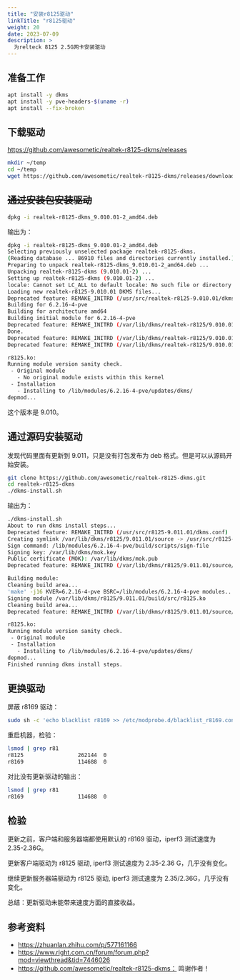 ```yaml
---
title: "安装r8125驱动"
linkTitle: "r8125驱动"
weight: 20
date: 2023-07-09
description: >
  为relteck 8125 2.5G网卡安装驱动
---
```




## 准备工作



```bash
apt install -y dkms
apt install -y pve-headers-$(uname -r)
apt install --fix-broken
```



## 下载驱动

https://github.com/awesometic/realtek-r8125-dkms/releases

```bash
mkdir ~/temp
cd ~/temp
wget https://github.com/awesometic/realtek-r8125-dkms/releases/download/9.010.01-2/realtek-r8125-dkms_9.010.01-2_amd64.deb
```

## ~~通过安装包安装驱动~~

```bash
dpkg -i realtek-r8125-dkms_9.010.01-2_amd64.deb
```

输出为：

```bash
dpkg -i realtek-r8125-dkms_9.010.01-2_amd64.deb
Selecting previously unselected package realtek-r8125-dkms.
(Reading database ... 86910 files and directories currently installed.)
Preparing to unpack realtek-r8125-dkms_9.010.01-2_amd64.deb ...
Unpacking realtek-r8125-dkms (9.010.01-2) ...
Setting up realtek-r8125-dkms (9.010.01-2) ...
locale: Cannot set LC_ALL to default locale: No such file or directory
Loading new realtek-r8125-9.010.01 DKMS files...
Deprecated feature: REMAKE_INITRD (/usr/src/realtek-r8125-9.010.01/dkms.conf)
Building for 6.2.16-4-pve
Building for architecture amd64
Building initial module for 6.2.16-4-pve
Deprecated feature: REMAKE_INITRD (/var/lib/dkms/realtek-r8125/9.010.01/source/dkms.conf)
Done.
Deprecated feature: REMAKE_INITRD (/var/lib/dkms/realtek-r8125/9.010.01/source/dkms.conf)
Deprecated feature: REMAKE_INITRD (/var/lib/dkms/realtek-r8125/9.010.01/source/dkms.conf)

r8125.ko:
Running module version sanity check.
 - Original module
   - No original module exists within this kernel
 - Installation
   - Installing to /lib/modules/6.2.16-4-pve/updates/dkms/
depmod...
```

这个版本是 9.010。

## 通过源码安装驱动

发现代码里面有更新到 9.011，只是没有打包发布为 deb 格式。但是可以从源码开始安装。

```bash
git clone https://github.com/awesometic/realtek-r8125-dkms.git 
cd realtek-r8125-dkms
./dkms-install.sh
```

输出为：

```bash
./dkms-install.sh 
About to run dkms install steps...
Deprecated feature: REMAKE_INITRD (/usr/src/r8125-9.011.01/dkms.conf)
Creating symlink /var/lib/dkms/r8125/9.011.01/source -> /usr/src/r8125-9.011.01
Sign command: /lib/modules/6.2.16-4-pve/build/scripts/sign-file
Signing key: /var/lib/dkms/mok.key
Public certificate (MOK): /var/lib/dkms/mok.pub
Deprecated feature: REMAKE_INITRD (/var/lib/dkms/r8125/9.011.01/source/dkms.conf)

Building module:
Cleaning build area...
'make' -j16 KVER=6.2.16-4-pve BSRC=/lib/modules/6.2.16-4-pve modules......
Signing module /var/lib/dkms/r8125/9.011.01/build/src/r8125.ko
Cleaning build area...
Deprecated feature: REMAKE_INITRD (/var/lib/dkms/r8125/9.011.01/source/dkms.conf)

r8125.ko:
Running module version sanity check.
 - Original module
 - Installation
   - Installing to /lib/modules/6.2.16-4-pve/updates/dkms/
depmod...
Finished running dkms install steps.
```

## 更换驱动

屏蔽 r8169 驱动：

```bash
sudo sh -c 'echo blacklist r8169 >> /etc/modprobe.d/blacklist_r8169.conf'
```

重启机器，检验：

```bash
lsmod | grep r81  
r8125                 262144  0
r8169                 114688  0
```

对比没有更新驱动的输出：

```bash
lsmod | grep r81  
r8169                 114688  0
```



## 检验

更新之前，客户端和服务器端都使用默认的 r8169 驱动，iperf3 测试速度为 2.35-2.36G。

更新客户端驱动为  r8125 驱动, iperf3 测试速度为 2.35-2.36 G，几乎没有变化。

继续更新服务器端驱动为  r8125 驱动, iperf3 测试速度为 2.35/2.36G，几乎没有变化。

总结：更新驱动未能带来速度方面的直接收益。



## 参考资料

- https://zhuanlan.zhihu.com/p/577161166
- https://www.right.com.cn/forum/forum.php?mod=viewthread&tid=7446026
- https://github.com/awesometic/realtek-r8125-dkms： 鸣谢作者！

